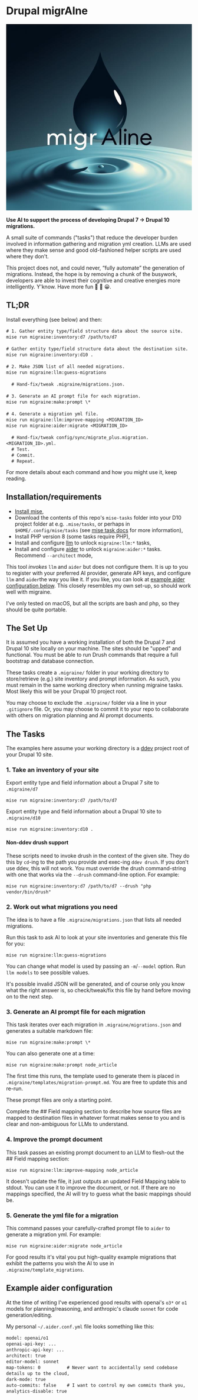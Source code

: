 # Drupal migrAIne

![migrAIne logo](migraine.jpeg "migrAIne logo")

**Use AI to support the process of developing Drupal 7 → Drupal 10 migrations.**

A small suite of commands ("tasks") that reduce the developer burden involved in information gathering and migration yml 
creation. LLMs are used where they make sense and good old-fashioned helper scripts are used where they don&apos;t.

This project does not, and could never, &ldquo;fully automate&rdquo; the generation of migrations. Instead, the hope is 
by removing a chunk of the busywork, developers are able to invest their cognitive and creative energies more 
intelligently. Y&apos;know. Have more fun 🚀 🎉 😀.


## TL;DR

Install everything (see below) and then:

    # 1. Gather entity type/field structure data about the source site.
    mise run migraine:inventory:d7 /path/to/d7

    # Gather entity type/field structure data about the destination site.
    mise run migraine:inventory:d10 .

    # 2. Make JSON list of all needed migrations.
    mise run migraine:llm:guess-migrations

      # Hand-fix/tweak .migraine/migrations.json.

    # 3. Generate an AI prompt file for each migration.
    mise run migraine:make:prompt \*

    # 4. Generate a migration yml file.
    mise run migraine:llm:improve-mapping <MIGRATION_ID>
    mise run migraine:aider:migrate <MIGRATION_ID>

      # Hand-fix/tweak config/sync/migrate_plus.migration.<MIGRATION_ID>.yml.
      # Test.
      # Commit.
      # Repeat.

For more details about each command and how you might use it, keep reading.

## Installation/requirements

 - [Install mise](https://mise.jdx.dev/getting-started.html),
 - Download the contents of this repo's `mise-tasks` folder into your D10 project folder at e.g. `.mise/tasks`, or perhaps in `$HOME/.config/mise/tasks` (see [mise task docs](https://mise.jdx.dev/tasks/) for more information),
 - Install PHP version 8 (some tasks require PHP),
 - Install and configure [llm](https://github.com/simonw/llm) to unlock `migraine:llm:*` tasks,
 - Install and configure [aider](https://github.com/Aider-AI/aider) to unlock `migraine:aider:*` tasks. Recommend `--architect` mode,

This tool _invokes_ `llm` and `aider` but does not configure them. It is up to you to register with your preferred AI 
provider, generate API keys, and configure `llm` and `aider`the way you like it. If you like, you can look at 
[example aider configuration below](#example-aider-configuration). This closely resembles my own set-up, so should work
well with migraine.

I've only tested on macOS, but all the scripts are bash and php, so they should be quite portable.


## The Set Up

It is assumed you have a working installation of both the Drupal 7 and Drupal 10 site locally on your machine. The 
sites should be "upped" and functional. You must be able to run Drush commands that require a full bootstrap and
database connection.

These tasks create a `.migraine/` folder in your working directory to store/retrieve (e.g.) site inventory and 
prompt information. As such, you must remain in the same working directory when running migraine tasks. Most likely this 
will be your Drupal 10 project root.

You may choose to exclude the `.migraine/` folder via a line in your `.gitignore` file. Or, you may choose to commit it 
to your repo to collaborate with others on migration planning and AI prompt documents.


## The Tasks

The examples here assume your working directory is a [ddev](https://github.com/ddev/ddev) project root of your Drupal 10 site.


### 1. Take an inventory of your site

Export entity type and field information about a Drupal 7 site to `.migraine/d7`

    mise run migraine:inventory:d7 /path/to/d7

Export entity type and field information about a Drupal 10 site to `.migraine/d10`

    mise run migraine:inventory:d10 .

#### Non-ddev drush support

These scripts need to invoke drush in the context of the given site. They do this by `cd`-ing to the path you provide and exec-ing `ddev drush`. If you don't use ddev, this will not work. You must override the drush command-string with one that works via the `--drush` command-line option. For example:

    mise run migraine:inventory:d7 /path/to/d7 --drush "php vendor/bin/drush"


### 2. Work out what migrations you need

The idea is to have a file `.migraine/migrations.json` that lists all needed migrations.

Run this task to ask AI to look at your site inventories and generate this file for you:

    mise run migraine:llm:guess-migrations

You can change what model is used by passing an `-m`/`--model` option. Run `llm models` to see possible values.

It's possible invalid JSON will be generated, and of course only you know what the right answer is, so check/tweak/fix
this file by hand before moving on to the next step.


### 3. Generate an AI prompt file for each migration

This task iterates over each migration in `.migraine/migrations.json` and generates a suitable markdown file:

    mise run migraine:make:prompt \*

You can also generate one at a time:

    mise run migraine:make:prompt node_article

The first time this runs, the template used to generate them is placed in `.migraine/templates/migration-prompt.md`.
You are free to update this and re-run.

These prompt files are only a starting point. 

Complete the ## Field mapping section to describe how source files are mapped to destination files in whatever format
makes sense to you and is clear and non-ambiguous for LLMs to understand.


### 4. Improve the prompt document

This task passes an existing prompt document to an LLM to flesh-out the ## Field mapping section:

    mise run migraine:llm:improve-mapping node_article

It doesn't update the file, it just outputs an updated Field Mapping table to stdout. You can use it to
improve the document, or not. If there are no mappings specified, the AI will try to guess what the
basic mappings should be.


### 5. Generate the yml file for a migration

This command passes your carefully-crafted prompt file to `aider` to generate a migration yml. For example:

    mise run migraine:aider:migrate node_article

For good results it's vital you put high-quality example migrations that exhibit the patterns you wish the AI to use in 
`.migraine/template_migrations`.


## Example aider configuration

At the time of writing I've experienced good results with openai's `o3*` or `o1` models for planning/reasoning, and anthropic's
claude `sonnet` for code generation/editing.

My personal `~/.aider.conf.yml` file looks something like this:

    model: openai/o1
    openai-api-key: ...
    anthropic-api-key: ...
    architect: true
    editor-model: sonnet
    map-tokens: 0          # Never want to accidentally send codebase details up to the cloud,
    dark-mode: true
    auto-commits: false    # I want to control my own commits thank you,
    analytics-disable: true
